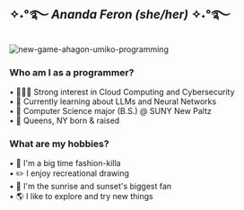 ## ✧˖°࿐ <em>Ananda Feron (she/her)</em> ✧˖°࿐
![new-game-ahagon-umiko-programming](https://github.com/user-attachments/assets/6c0a4664-ae7b-4ab0-b4ff-614a4edb856d)

<h3>Who am I as a programmer?</h3>
• 🧑🏽‍💻 Strong interest in Cloud Computing and Cybersecurity<br/>
• 🌱 Currently learning about LLMs and Neural Networks<br/>
• 🏫 Computer Science major (B.S.) @ SUNY New Paltz<br/>
• 📍 Queens, NY born & raised<br/>

<h3>What are my hobbies?</h3>
• 👠 I'm a big time fashion-killa<br/>
• ✏️ I enjoy recreational drawing<br/>
• 🌇 I'm the sunrise and sunset's biggest fan<br/>
• 🌎 I like to explore and try new things<br/>
